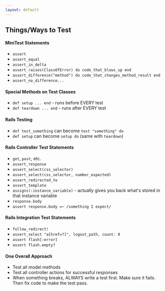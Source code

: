 ```yaml
---
layout: default
---
```


## Things/Ways to Test

#### MiniTest Statements

* `assert`
* `assert_equal`
* `assert_in_delta`
* `assert_raises(ClassOfError) do code_that_blows_up end`
* `assert_difference("method") do code_that_changes_method_result end`
* `assert_no_difference...`

#### Special Methods on Test Classes

* `def setup ... end` - runs before EVERY test
* `def teardown ... end` - runs after EVERY test

#### Rails Testing

* `def test_something` can become `test "something" do`
* `def setup` can become `setup do` (same with `teardown`)

#### Rails Controller Test Statements

* `get`, `post`, etc.
* `assert_response`
* `assert_select(css_selector)`
* `assert_select(css_selector, number_expected)`
* `assert_redirected_to`
* `assert_template`
* `assigns(:instance_variable)` - actually gives you back what's stored in that instance variable
* `response.body`
* `assert response.body =~ /something I expect/`

#### Rails Integration Test Statements

* `follow_redirect!`
* `assert_select "a[href=?]", logout_path, count: 0`
* `assert flash[:error]`
* `assert flash.empty?`

#### One Overall Approach

* Test all model methods
* Test all controller actions for successful responses
* When something breaks, ALWAYS write a test first.  Make sure it fails.  Then fix code to make the test pass.
